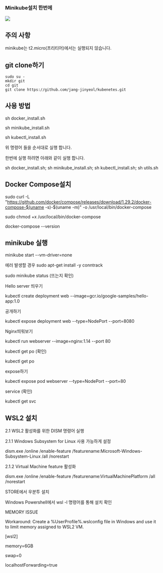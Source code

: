 ### Minikube설치 한번에

<img src="https://img.shields.io/badge/kubernetes-brightgreen?logo=Kubernetes&logoColor=white"/>




## 주의 사항
minikube는 t2.micro(프리티어)에서는 실행되지 않습니다.

## git clone하기

```
sudo su -
mkdir git
cd git
git clone https://github.com/jang-jinyeol/kubenetes.git
```

## 사용 방법

sh docker_install.sh

sh minikube_install.sh

sh kubectl_install.sh

위 명령어 들을 순서대로 실행 합니다.

한번에 실행 하려면 아래와 같이 실행 합니다.

sh docker_install.sh; sh minikube_install.sh; sh kubectl_install.sh; sh utils.sh

## Docker Compose설치
sudo curl -L "https://github.com/docker/compose/releases/download/1.29.2/docker-compose-$(uname -s)-$(uname -m)" -o /usr/local/bin/docker-compose

sudo chmod +x /usr/local/bin/docker-compose

docker-compose --version

## minikube 실행

minikube start --vm-driver=none

에러 발생할 경우 sudo apt-get install -y conntrack

sudo minikube status (뜨는지 확인)

Hello server 띄우기

kubectl create deployment web --image=gcr.io/google-samples/hello-app:1.0

공개하기

kubectl expose deployment web --type=NodePort --port=8080

Nginx띄워보기

kubectl run webserver --image=nginx:1.14 --port 80

kubectl get po (확인)

kubectl get po

expose하기

kubectl expose pod webserver --type=NodePort --port=80

service (확인)

kubectl get svc


## WSL2 설치

2.1 WSL2 활성화를 위한 DISM 명령어 실행

2.1.1 Windows Subsystem for Linux 사용 가능하게 설정

dism.exe /online /enable-feature /featurename:Microsoft-Windows-Subsystem-Linux /all /norestart

2.1.2 Virtual Machine feature 활성화

dism.exe /online /enable-feature /featurename:VirtualMachinePlatform /all /norestart

STORE에서 우분투 설치

Windows Powershell에서 wsl -l 명령어를 통해 설치 확인

MEMORY ISSUE

Workaround: Create a %UserProfile%\.wslconfig file in Windows and use it to limit memory assigned to WSL2 VM.

[wsl2]

memory=6GB

swap=0

localhostForwarding=true
